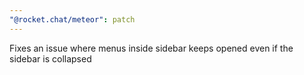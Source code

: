```yaml
---
"@rocket.chat/meteor": patch
---
```


Fixes an issue where menus inside sidebar keeps opened even if the sidebar is collapsed
